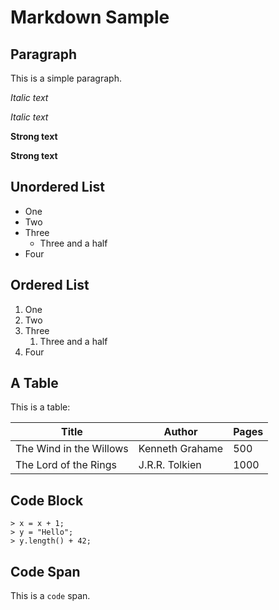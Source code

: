 # Markdown Sample

## Paragraph
This is a simple paragraph.

_Italic text_

*Italic text*

**Strong text**

__Strong text__



## Unordered List
* One
* Two
* Three
	* Three and a half
* Four


## Ordered List
1. One
1. Two
1. Three
	1. Three and a half
1. Four


## A Table
This is a table:

| Title                   | Author           | Pages  |
|-------------------------|------------------|--------|
| The Wind in the Willows |  Kenneth Grahame |  500   |
| The Lord of the Rings   |  J.R.R. Tolkien  |  1000  |


## Code Block

    > x = x + 1;
    > y = "Hello";
    > y.length() + 42;

## Code Span
This is a ``code`` span.

